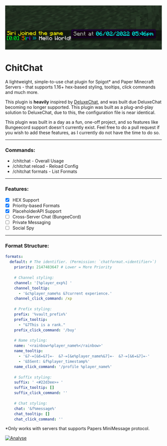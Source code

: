 ![img.png](.github/img.png)
# ChitChat
A lightweight, simple-to-use chat plugin for Spigot* and Paper Minecraft Servers - that supports 1.16+ hex-based styling, tooltips, click commands and much more.

This plugin is **heavily** inspired by [DeluxeChat](https://www.spigotmc.org/resources/deluxechat.1277/), and was built due DeluxeChat becoming no longer supported. This plugin was built as a plug-and-play solution to DeluxeChat, due to this, the configuration file is near identical.

This plugin was built in a day as a fun, one-off project, and so features like Bungeecord support doesn't currently exist. Feel free to do a pull request if you wish to add these features, as I currently do not have the time to do so.

---

### Commands:
- /chitchat - Overall Usage
- /chitchat reload - Reload Config
- /chitchat formats - List Formats

---

### Features:
- [x] HEX Support
- [x] Priority-based Formats
- [x] PlaceholderAPI Support
- [ ] Cross-Server Chat (BungeeCord)
- [ ] Private Messaging
- [ ] Social Spy

---

### Format Structure:
```yml
formats:
  default: # The identifier. (Permission: `chatformat.<identifier>`)
    priority: 2147483647 # Lower = More Priority

    # Channel styling:
    channel: '[%player_exp%] '
    channel_tooltip:
      - '&c%player_name%s &7current experience.'
    channel_click_command: /xp

    # Prefix styling:
    prefix: '%vault_prefix%'
    prefix_tooltip:
      - "&7This is a rank."
    prefix_click_command: '/buy'

    # Name styling:
    name: '<rainbow>%player_name%</rainbow>'
    name_tooltip:
      - '&7-=[&6✦&7]=-  &7-=[&e%player_name%&7]=-  &7-=[&6✦&7]=-'
      - '&5Sent: &f%player_timestamp%'
    name_click_command: '/profile %player_name%'

    # Suffix styling:
    suffix: ' <#22d3ee>» '
    suffix_tooltip: []
    suffix_click_command: ''

    # Chat styling:
    chat: '&f%message%'
    chat_tooltip: []
    chat_click_command: ''
```

*Only works with servers that supports Papers MiniMessage protocol.

[![Analyse](https://i.imgur.com/7D1CHSS.png)](https://analyse.net/)
